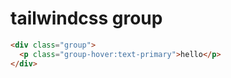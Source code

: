 # tailwindcss group

```html
<div class="group">
  <p class="group-hover:text-primary">hello</p>
</div>
```
